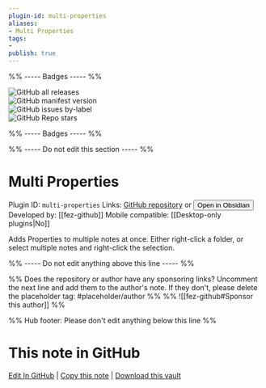 ```yaml
---
plugin-id: multi-properties
aliases:
- Multi Properties
tags: 
- 
publish: true
---
```


%% ----- Badges ----- %%

![GitHub all releases](https://img.shields.io/github/downloads/fez-github/obsidian-multi-properties/total?color=573E7A&logo=github&style=for-the-badge)   
![GitHub manifest version](https://img.shields.io/github/manifest-json/v/fez-github/obsidian-multi-properties?color=573E7A&logo=github&style=for-the-badge)   
![GitHub issues by-label](https://img.shields.io/github/issues/fez-github/obsidian-multi-properties/help%20wanted?color=573E7A&logo=github&style=for-the-badge)   
![GitHub Repo stars](https://img.shields.io/github/stars/fez-github/obsidian-multi-properties?color=573E7A&logo=github&style=for-the-badge)

%% ----- Badges ----- %%

%% ----- Do not edit this section ----- %%

# Multi Properties

Plugin ID: `multi-properties`
Links: [GitHub repository](https://github.com/fez-github/obsidian-multi-properties) or [<button id=HH>Open in Obsidian</button>](obsidian://show-plugin?id=multi-properties)
Developed by: [[fez-github]]
Mobile compatible: [[Desktop-only plugins|No]]

Adds Properties to multiple notes at once.  Either right-click a folder, or select multiple notes and right-click the selection.

%% ----- Do not edit anything above this line ----- %% 

%% Does the repository or author have any sponsoring links? Uncomment the next line and add them to the author's note. If they don't, please delete the placeholder tag: #placeholder/author %%
%% ![[fez-github#Sponsor this author]] %%

%% Hub footer: Please don't edit anything below this line %%

# This note in GitHub

<span class="git-footer">[Edit In GitHub](https://github.dev/obsidian-community/obsidian-hub/blob/main/02%20-%20Community%20Expansions/02.05%20All%20Community%20Expansions/Plugins/multi-properties.md "git-hub-edit-note") | [Copy this note](https://raw.githubusercontent.com/obsidian-community/obsidian-hub/main/02%20-%20Community%20Expansions/02.05%20All%20Community%20Expansions/Plugins/multi-properties.md "git-hub-copy-note") | [Download this vault](https://github.com/obsidian-community/obsidian-hub/archive/refs/heads/main.zip "git-hub-download-vault") </span>
